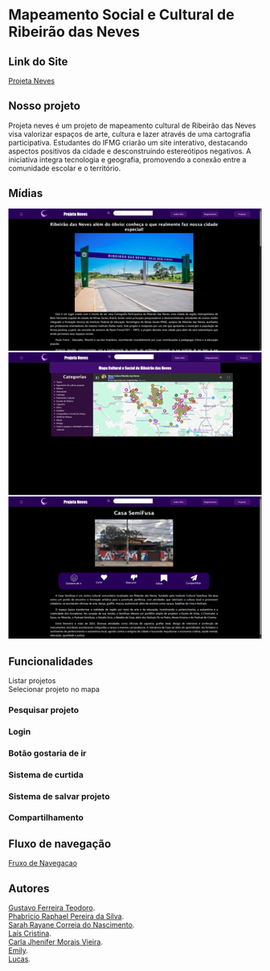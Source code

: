 # Mapeamento Social e Cultural de Ribeirão das Neves

## Link do Site

[Projeta Neves](https://gustavofteo.github.io/MapeamentoSocialECulturalDeRibeiraoDasNeves/)

## Nosso projeto
Projeta neves é um projeto de mapeamento cultural de Ribeirão das Neves visa valorizar espaços de arte, cultura e lazer através de uma cartografia participativa. Estudantes do IFMG criarão um site interativo, destacando aspectos positivos da cidade e desconstruindo estereótipos negativos. A iniciativa integra tecnologia e geografia, promovendo a conexão entre a comunidade escolar e o território.

## Mídias
![sobrenos](readme/sobrenos.png)
![mapeamento](readme/mapeamento.png)
![projeto](readme/projeto.png)

## Funcionalidades 
Listar projetos  
Selecionar projeto no mapa  
### Pesquisar projeto
### Login
### Botão gostaria de ir
### Sistema de curtida
### Sistema de salvar projeto
### Compartilhamento

## Fluxo de navegação

[Fruxo de Navegacao](https://gustavofteo.github.io/MapeamentoSocialECulturalDeRibeiraoDasNeves/)

## Autores
[Gustavo Ferreira Teodoro](https://gustavofteo.github.com).  
[Phabricio Raphael Pereira da Silva](https://github.com/pharafa).  
[Sarah Rayane Correia do Nascimento](https://github.com/SarahRayane11).  
[Laís Cristina](https://gustavofteo.github.io/MapeamentoSocialECulturalDeRibeiraoDasNeves/).  
[Carla Jhenifer Morais Vieira](https://gustavofteo.github.io/MapeamentoSocialECulturalDeRibeiraoDasNeves/).  
[Emily](https://gustavofteo.github.io/MapeamentoSocialECulturalDeRibeiraoDasNeves/).  
[Lucas](https://gustavofteo.github.io/MapeamentoSocialECulturalDeRibeiraoDasNeves/).  
